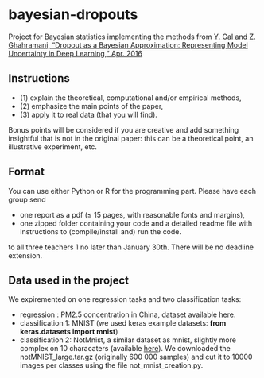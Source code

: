 # bayesian-dropouts

Project for Bayesian statistics implementing the methods from [Y. Gal and Z. Ghahramani, “Dropout as a Bayesian Approximation: Representing Model Uncertainty in Deep Learning,” Apr. 2016](https://arxiv.org/pdf/1506.02142.pdf)

## Instructions

* (1) explain the theoretical, computational and/or empirical methods, 
* (2) emphasize the main points of the paper, 
* (3) apply it to real data (that you will find). 

Bonus points will be considered if you are creative and add something insightful that is not in the original paper: this can be a theoretical point, an illustrative experiment, etc.

## Format

You can use either Python or R for the programming part. Please have each group send
* one report as a pdf (≤ 15 pages, with reasonable fonts and margins),
* one zipped folder containing your code and a detailed readme file with instructions to (compile/install and) run the code.

to all three teachers 1 no later than January 30th. There will be no deadline extension.

## Data used in the project

We expiremented on one regression tasks and two classification tasks:
* regression : PM2.5 concentration in China, dataset available [here](https://archive.ics.uci.edu/ml/datasets/PM2.5+Data+of+Five+Chinese+Cities).
* classification 1: MNIST (we used keras example datasets: **from keras.datasets import mnist**)
* classification 2: NotMnist, a similar dataset as mnist, slightly more complex on 10 characaters (available [here](http://yaroslavvb.com/upload/notMNIST/)). We downloaded the notMNIST_large.tar.gz (originally 600 000 samples) and cut it to 10000 images per classes using the file not_mnist_creation.py.
